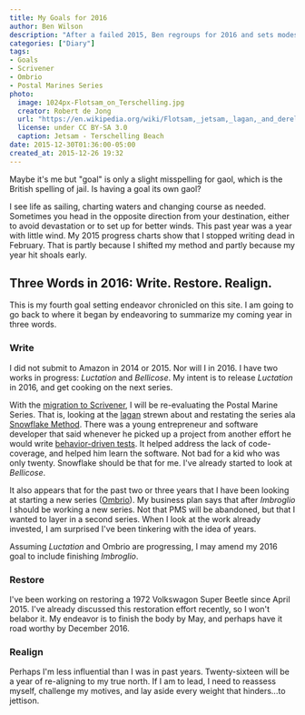 ```yaml
---
title: My Goals for 2016
author: Ben Wilson
description: "After a failed 2015, Ben regroups for 2016 and sets modest goals for the coming year."
categories: ["Diary"]
tags:
- Goals
- Scrivener
- Ombrio
- Postal Marines Series
photo:
  image: 1024px-Flotsam_on_Terschelling.jpg
  creator: Robert de Jong
  url: "https://en.wikipedia.org/wiki/Flotsam,_jetsam,_lagan,_and_derelict#/media/File:Flotsam_on_Terschelling.JPG"
  license: under CC BY-SA 3.0
  caption: Jetsam - Terschelling Beach
date: 2015-12-30T01:36:00-05:00
created_at: 2015-12-26 19:32
---
```


Maybe it's me but "goal" is only a slight misspelling for gaol, which is the British spelling of jail. Is having a goal its own gaol?

I see life as sailing, charting waters and changing course as needed. Sometimes you head in the opposite direction from your destination, either to avoid devastation or to set up for better winds. This past year was a year with little wind. My 2015 progress charts show that I stopped writing dead in February. That is partly because I shifted my method and partly because my year hit shoals early.

<!--more-->

## Three Words in 2016: Write. Restore. Realign.

This is my fourth goal setting endeavor chronicled on this site. I am going to go back to where it began by endeavoring to summarize my coming year in three words.

### Write

I did not submit to Amazon in 2014 or 2015. Nor will I in 2016. I have two works in progress: *Luctation* and *Bellicose*. My intent is to release *Luctation* in 2016, and get cooking on the next series.

With the [migration to Scrivener](/posts/going-back-to-scrivener/), I will be re-evaluating the Postal Marine Series. That is, looking at the [lagan](https://en.wikipedia.org/wiki/Flotsam,_jetsam,_lagan,_and_derelict) strewn about and restating the series ala [Snowflake Method](/posts-tips/snowflake-method/). There was a young entrepreneur and software developer that said whenever he picked up a project from another effort he would write [behavior-driven tests](https://en.wikipedia.org/wiki/Behavior-driven_development). It helped address the lack of code-coverage, and helped him learn the software. Not bad for a kid who was only twenty. Snowflake should be that for me. I've already started to look at *Bellicose*.

It also appears that for the past two or three years that I have been looking at starting a new series ([Ombrio](http://www.dausha.net/tags/#Ombrio)). My business plan says that after *Imbroglio* I should be working a new series. Not that PMS will be abandoned, but that I wanted to layer in a second series. When I look at the work already invested, I am surprised I've been tinkering with the idea of years.

Assuming *Luctation* and Ombrio are progressing, I may amend my 2016 goal to include finishing *Imbroglio*.

### Restore

I've been working on restoring a 1972 Volkswagon Super Beetle since April 2015. I've already discussed this restoration effort recently, so I won't belabor it. My endeavor is to finish the body by May, and perhaps have it road worthy by December 2016.

### Realign

Perhaps I'm less influential than I was in past years. Twenty-sixteen will be a year of re-aligning to my true north. If I am to lead, I need to reassess myself, challenge my motives, and lay aside every weight that hinders...to jettison.

